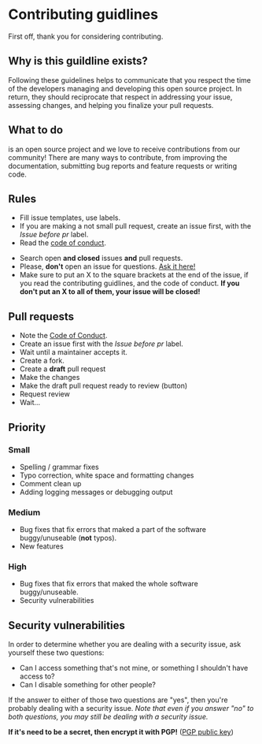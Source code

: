 # Contributing guidlines

First off, thank you for considering contributing.

## Why is this guildline exists?

Following these guidelines helps to communicate that you respect the time of the developers managing and developing this open source project. In return, they should reciprocate that respect in addressing your issue, assessing changes, and helping you finalize your pull requests.

## What to do

<!-- [WRITE]/TODO --> is an open source project and we love to receive contributions from our community! There are many ways to contribute, from improving the documentation, submitting bug reports and feature requests or writing code.

## Rules

* Fill issue templates, use labels.
* If you are making a not small pull request, create an issue first, with the *Issue before pr* label.
* Read the [code of conduct](CODE_OF_CONDUCT.md).
<!-- * [Run tests](https://github.com/koviubi56/YUU8/blob/main/.travis.yml#L12). [WRITE]/TODO -->
* Search open **and closed** issues **and** pull requests.
* Please, **don't** open an issue for questions. [Ask it here!](https://github.com/koviubi56/YUU8/discussions/categories/q-a) <!-- [WRITE]/TODO -->
* Make sure to put an X to the square brackets at the end of the issue, if you read the contributing guidlines, and the code of conduct. **If you don't put an X to all of them, your issue will be closed!**

## Pull requests

* Note the [Code of Conduct](CODE_OF_CONDUCT.md).
* Create an issue first with the *Issue before pr* label.
* Wait until a maintainer accepts it.
* Create a fork.
* Create a **draft** pull request
* Make the changes
* Make the draft pull request ready to review (button)
* Request review
* Wait...

## Priority

### Small

* Spelling / grammar fixes
* Typo correction, white space and formatting changes
* Comment clean up
* Adding logging messages or debugging output

### Medium

* Bug fixes that fix errors that maked a part of the software buggy/unuseable (**not** typos).
* New features

### High

* Bug fixes that fix errors that maked the whole software buggy/unuseable.
* Security vulnerabilities

## Security vulnerabilities

In order to determine whether you are dealing with a security issue, ask yourself these two questions:

* Can I access something that's not mine, or something I shouldn't have access to?
* Can I disable something for other people?

If the answer to either of those two questions are "yes", then you're probably dealing with a security issue. *Note that even if you answer "no" to both questions, you may still be dealing with a security issue.*

**If it's need to be a secret, then encrypt it with PGP!** ([PGP public key](SECURITY.md#pgp-public-key))
